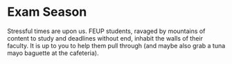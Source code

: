 # Exam Season

Stressful times are upon us. FEUP students, ravaged by mountains of content to study and deadlines without end, inhabit the walls of their faculty. It is up to you to help them pull through (and maybe also grab a tuna mayo baguette at the cafeteria).
